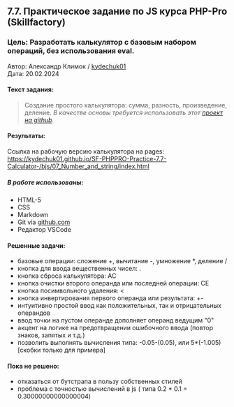
## 7.7. Практическое задание по JS курса PHP-Pro (Skillfactory)
### Цель: Разработать калькулятор с базовым набором операций, без использования eval.

Автор: Александр Климок / [kydechuk01](https://github.com/kydechuk01/)
<br>Дата: 20.02.2024

#### Текст задания:
>Создание простого калькулятора: сумма, разность, произведение, деление.
>*В качестве основы требуется использовать этот [проект на github](https://github.com/SkillfactoryCoding/php/tree/master/bjs/07_Number_and_string).*

#### Результаты:
Ссылка на рабочую версию калькулятора на pages:
https://kydechuk01.github.io/SF-PHPPRO-Practice-7.7-Calculator-/bjs/07_Number_and_string/index.html
##### В работе использованы:
- HTML-5
- CSS
- Markdown
- Git via [github.com](https://github.com)
- Редактор VSCode


#### Решенные задачи:
 - базовые операции: сложение +, вычитание -, умножение *, деление /
 - кнопка для ввода вещественных чисел: .
 - кнопка сброса калькулятора: AC
 - кнопка очистки второго операнда или последней операции: CE
 - кнопка посимвольного удаления: <
 - кнопка инвертирования первого операнда или результата: +-
 - интуитивно простой ввод как положительных, так и отрицательных операндов
 - ввод точки на пустом операнде дополняет операнд ведущим "0"
 - акцент на логике на предотвращении ошибочного ввода (повтор знаков, запятых и т.д.)
 - позволить выполнять вычисления типа: -0.05-(0.05), или 5*(-1.005) [скобки только для примера]

#### Пока не решено:
 - отказаться от бутстрапа в пользу собственных стилей
 - проблема с точностью вычислений в js ( типа 0.2 * 0.1 = 0.30000000000000004)


